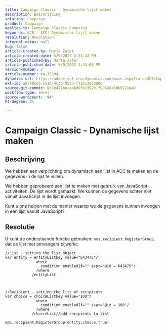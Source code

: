```yaml
---
title: Campaign Classic - Dynamische lijst maken
description: Beschrijving
solution: Campaign
product: Campaign
applies-to: Campaign Classic,Campaign
keywords: KCS - ACC| Dynamische lijst maken
resolution: Resolution
internal-notes: null
bug: false
article-created-by: Marta Zator
article-created-date: 5/9/2022 2:31:42 PM
article-published-by: Marta Zator
article-published-date: 5/9/2022 2:33:04 PM
version-number: 2
article-number: KA-15904
dynamics-url: https://adobe-ent.crm.dynamics.com/main.aspx?forceUCI=1&pagetype=entityrecord&etn=knowledgearticle&id=58da1bb8-a4cf-ec11-a7b5-0022480a8e40
exl-id: a87fdce5-2516-4c36-9533-f716c2a3080c
source-git-commit: 0c3e421beca46d9fe1952b1f98538a50697216a0
workflow-type: tm+mt
source-wordcount: '94'
ht-degree: 2%

---
```


# Campaign Classic - Dynamische lijst maken

## Beschrijving


We hebben een verplichting om dynamisch een lijst in ACC te maken en de gegevens in de lijst te vullen.

We hebben geprobeerd een lijst te maken met gebruik van JavaScript-activiteiten. De lijst wordt gemaakt. We kunnen de gegevens echter niet vanuit JavaScript in de lijst invoegen.

Kunt u ons helpen met de manier waarop we de gegevens kunnen invoegen in een lijst vanuit JavaScript?


## Resolutie


U kunt de onderstaande functie gebruiken: `nms.recipient.RegisterGroup`, dat de lijst met ontvangers bijwerkt:


```
//List - setting the list object
var entity = entityListkey value="643475"/
              where
                condition enabledIf="" expr="@id = 643475"/
              /where
            /entityList



//Recipient - setting the lits of recipients
var choice = choiceListkey value="100"/
              where
                condition enabledIf="" expr="@id = 100"/
              /where
            /choiceList//add recipients to list

nms.recipient.RegisterGroup(entity,choice,true)
```
